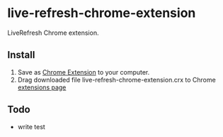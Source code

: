live-refresh-chrome-extension
==========

LiveRefresh Chrome extension.

## Install
1. Save as [Chrome Extension](https://github.com/shallker-wang/live-refresh-chrome-extension/raw/build/live-refresh-chrome-extension.crx) to your computer.
2. Drag downloaded file live-refresh-chrome-extension.crx to Chrome [extensions page](chrome://extensions/)


## Todo
- write test
